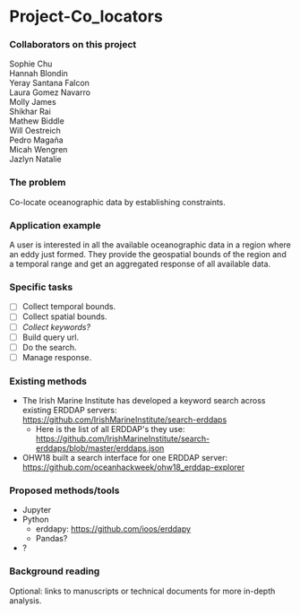 Project-Co_locators
=======================

### Collaborators on this project
Sophie Chu <br />
Hannah Blondin <br />
Yeray Santana Falcon <br />
Laura Gomez Navarro  <br />
Molly James  <br />
Shikhar Rai  <br />
Mathew Biddle  <br />
Will Oestreich <br />
Pedro Magaña <br />
Micah Wengren <br />
Jazlyn Natalie <br />

### The problem
Co-locate oceanographic data by establishing constraints.

### Application example
A user is interested in all the available oceanographic data in a region where an eddy just formed. They provide the geospatial bounds of the region and a temporal range and get an aggregated response of all available data.

### Specific tasks
- [ ] Collect temporal bounds.
- [ ] Collect spatial bounds.
- [ ] _Collect keywords?_
- [ ] Build query url.
- [ ] Do the search.
- [ ] Manage response.

### Existing methods
- The Irish Marine Institute has developed a keyword search across existing ERDDAP
  servers: https://github.com/IrishMarineInstitute/search-erddaps
  - Here is the list of all ERDDAP's they use: https://github.com/IrishMarineInstitute/search-erddaps/blob/master/erddaps.json
- OHW18 built a search interface for one ERDDAP server: https://github.com/oceanhackweek/ohw18_erddap-explorer
 

### Proposed methods/tools
- Jupyter
- Python
  - erddapy: https://github.com/ioos/erddapy
  - Pandas? 
- ?

### Background reading

Optional: links to manuscripts or technical documents for more in-depth analysis.

